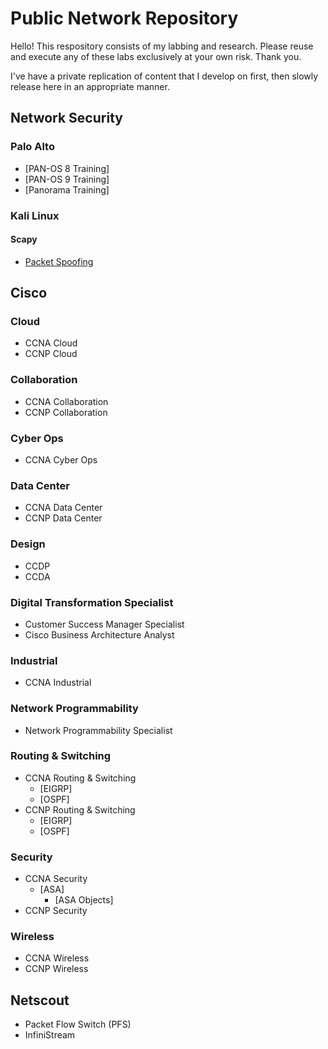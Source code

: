 # Public Network Repository

Hello! This respository consists of my labbing and research. Please reuse and execute any of these labs exclusively at your own risk. Thank you.

I've have a private replication of content that I develop on first, then slowly release here in an appropriate manner.

## Network Security

### Palo Alto

* [PAN-OS 8 Training]
* [PAN-OS 9 Training]
* [Panorama Training]

### Kali Linux

#### Scapy

* [Packet Spoofing](https://github.com/gil-ryan/grs-networking-public/tree/master/security/scapy/packet-spoofing)

## Cisco

### Cloud

* CCNA Cloud
* CCNP Cloud

### Collaboration

* CCNA Collaboration
* CCNP Collaboration

### Cyber Ops

* CCNA Cyber Ops

### Data Center

* CCNA Data Center    
* CCNP Data Center

### Design

* CCDP
* CCDA

### Digital Transformation Specialist

* Customer Success Manager Specialist
* Cisco Business Architecture Analyst

### Industrial

* CCNA Industrial

### Network Programmability

* Network Programmability Specialist

### Routing & Switching

* CCNA Routing & Switching
    + [EIGRP]
    + [OSPF]
* CCNP Routing & Switching
    + [EIGRP]
    + [OSPF]

### Security

* CCNA Security
  + [ASA]
    + [ASA Objects]
* CCNP Security

### Wireless
* CCNA Wireless
* CCNP Wireless

## Netscout

* Packet Flow Switch (PFS)
* InfiniStream
